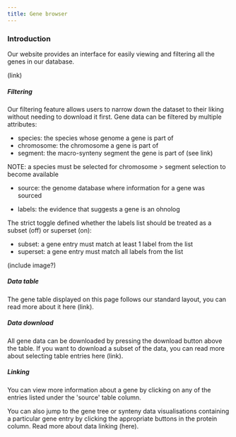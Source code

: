 ```yaml
---
title: Gene browser
---
```


### Introduction

Our website provides an interface for easily viewing and filtering all the genes in our database.

(link)

##### Filtering

Our filtering feature allows users to narrow down the dataset to their liking without needing to download it first. Gene data can be filtered by multiple attributes:

- species: the species whose genome a gene is part of
- chromosome: the chromosome a gene is part of
- segment: the macro-synteny segment the gene is part of (see link)

NOTE: a species must be selected for chromosome > segment selection to become available

- source: the genome database where information for a gene was sourced

- labels: the evidence that suggests a gene is an ohnolog

The strict toggle defined whether the labels list should be treated as a subset (off) or superset (on):

- subset: a gene entry must match at least 1 label from the list
- superset: a gene entry must match all labels from the list

(include image?)

##### Data table

The gene table displayed on this page follows our standard layout, you can read more about it here (link).

##### Data download

All gene data can be downloaded by pressing the download button above the table. If you want to download a subset of the data, you can read more about selecting table entries here (link).

##### Linking

You can view more information about a gene by clicking on any of the entries listed under the 'source' table column.

You can also jump to the gene tree or synteny data visualisations containing a particular gene entry by clicking the appropriate buttons in the protein column. Read more about data linking (here).
